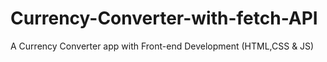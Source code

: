 # Currency-Converter-with-fetch-API
A Currency Converter app with Front-end Development (HTML,CSS &amp; JS)
